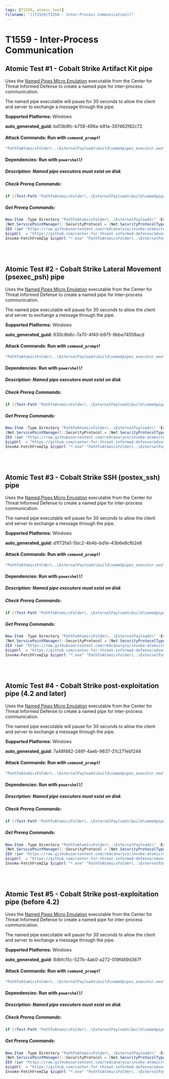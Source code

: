 ```yaml
---
tags: [T1559, atomic_test]
filename: "[[T1559|T1559 - Inter-Process Communication]]"
---
```

# T1559 - Inter-Process Communication

## Atomic Test #1 - Cobalt Strike Artifact Kit pipe
Uses the [Named Pipes Micro Emulation](https://github.com/center-for-threat-informed-defense/adversary_emulation_library/tree/master/micro_emulation_plans/src/named_pipes) executable from the Center for Threat Informed Defense to create a named pipe for inter-process communication.

The named pipe executable will pause for 30 seconds to allow the client and server to exchange a message through the pipe.

**Supported Platforms:** Windows


**auto_generated_guid:** bd13b9fc-b758-496a-b81a-397462f82c72






#### Attack Commands: Run with `command_prompt`! 


```cmd
"PathToAtomicsFolder\..\ExternalPayloads\build\namedpipes_executor.exe" --pipe 1
```




#### Dependencies:  Run with `powershell`!
##### Description: Named pipe executors must exist on disk
##### Check Prereq Commands:
```powershell
if ((Test-Path "PathToAtomicsFolder\..\ExternalPayloads\build\namedpipes_executor.exe") -and (Test-Path "PathToAtomicsFolder\..\ExternalPayloads\build\namedpipes_client.exe") -and (Test-Path "PathToAtomicsFolder\..\ExternalPayloads\build\namedpipes_server.exe")) {exit 0} else {exit 1}
```
##### Get Prereq Commands:
```powershell
New-Item -Type Directory "PathToAtomicsFolder\..\ExternalPayloads\" -ErrorAction ignore -Force | Out-Null
[Net.ServicePointManager]::SecurityProtocol = [Net.SecurityProtocolType]::Tls12
IEX (iwr "https://raw.githubusercontent.com/redcanaryco/invoke-atomicredteam/master/Public/Invoke-FetchFromZip.ps1" -UseBasicParsing)
$zipUrl  = "https://github.com/center-for-threat-informed-defense/adversary_emulation_library/raw/master/micro_emulation_plans/src/named_pipes/named_pipes.zip"
Invoke-FetchFromZip $zipUrl "*.exe" "PathToAtomicsFolder\..\ExternalPayloads"
```




<br/>
<br/>

## Atomic Test #2 - Cobalt Strike Lateral Movement (psexec_psh) pipe
Uses the [Named Pipes Micro Emulation](https://github.com/center-for-threat-informed-defense/adversary_emulation_library/tree/master/micro_emulation_plans/src/named_pipes) executable from the Center for Threat Informed Defense to create a named pipe for inter-process communication.

The named pipe executable will pause for 30 seconds to allow the client and server to exchange a message through the pipe.

**Supported Platforms:** Windows


**auto_generated_guid:** 830c8b6c-7a70-4f40-b975-8bbe74558acd






#### Attack Commands: Run with `command_prompt`! 


```cmd
"PathToAtomicsFolder\..\ExternalPayloads\build\namedpipes_executor.exe" --pipe 2
```




#### Dependencies:  Run with `powershell`!
##### Description: Named pipe executors must exist on disk
##### Check Prereq Commands:
```powershell
if ((Test-Path "PathToAtomicsFolder\..\ExternalPayloads\build\namedpipes_executor.exe") -and (Test-Path "PathToAtomicsFolder\..\ExternalPayloads\build\namedpipes_client.exe") -and (Test-Path "PathToAtomicsFolder\..\ExternalPayloads\build\namedpipes_server.exe")) {exit 0} else {exit 1}
```
##### Get Prereq Commands:
```powershell
New-Item -Type Directory "PathToAtomicsFolder\..\ExternalPayloads\" -ErrorAction ignore -Force | Out-Null
[Net.ServicePointManager]::SecurityProtocol = [Net.SecurityProtocolType]::Tls12
IEX (iwr "https://raw.githubusercontent.com/redcanaryco/invoke-atomicredteam/master/Public/Invoke-FetchFromZip.ps1" -UseBasicParsing)
$zipUrl  = "https://github.com/center-for-threat-informed-defense/adversary_emulation_library/raw/master/micro_emulation_plans/src/named_pipes/named_pipes.zip"
Invoke-FetchFromZip $zipUrl "*.exe" "PathToAtomicsFolder\..\ExternalPayloads"
```




<br/>
<br/>

## Atomic Test #3 - Cobalt Strike SSH (postex_ssh) pipe
Uses the [Named Pipes Micro Emulation](https://github.com/center-for-threat-informed-defense/adversary_emulation_library/tree/master/micro_emulation_plans/src/named_pipes) executable from the Center for Threat Informed Defense to create a named pipe for inter-process communication.

The named pipe executable will pause for 30 seconds to allow the client and server to exchange a message through the pipe.

**Supported Platforms:** Windows


**auto_generated_guid:** d1f72fa0-5bc2-4b4b-bd1e-43b6e8cfb2e6






#### Attack Commands: Run with `command_prompt`! 


```cmd
"PathToAtomicsFolder\..\ExternalPayloads\build\namedpipes_executor.exe" --pipe 3
```




#### Dependencies:  Run with `powershell`!
##### Description: Named pipe executors must exist on disk
##### Check Prereq Commands:
```powershell
if ((Test-Path "PathToAtomicsFolder\..\ExternalPayloads\build\namedpipes_executor.exe") -and (Test-Path "PathToAtomicsFolder\..\ExternalPayloads\build\namedpipes_client.exe") -and (Test-Path "PathToAtomicsFolder\..\ExternalPayloads\build\namedpipes_server.exe")) {exit 0} else {exit 1}
```
##### Get Prereq Commands:
```powershell
New-Item -Type Directory "PathToAtomicsFolder\..\ExternalPayloads\" -ErrorAction ignore -Force | Out-Null
[Net.ServicePointManager]::SecurityProtocol = [Net.SecurityProtocolType]::Tls12
IEX (iwr "https://raw.githubusercontent.com/redcanaryco/invoke-atomicredteam/master/Public/Invoke-FetchFromZip.ps1" -UseBasicParsing)
$zipUrl  = "https://github.com/center-for-threat-informed-defense/adversary_emulation_library/raw/master/micro_emulation_plans/src/named_pipes/named_pipes.zip"
Invoke-FetchFromZip $zipUrl "*.exe" "PathToAtomicsFolder\..\ExternalPayloads"
```




<br/>
<br/>

## Atomic Test #4 - Cobalt Strike post-exploitation pipe (4.2 and later)
Uses the [Named Pipes Micro Emulation](https://github.com/center-for-threat-informed-defense/adversary_emulation_library/tree/master/micro_emulation_plans/src/named_pipes) executable from the Center for Threat Informed Defense to create a named pipe for inter-process communication.

The named pipe executable will pause for 30 seconds to allow the client and server to exchange a message through the pipe.

**Supported Platforms:** Windows


**auto_generated_guid:** 7a48f482-246f-4aeb-9837-21c271ebf244






#### Attack Commands: Run with `command_prompt`! 


```cmd
"PathToAtomicsFolder\..\ExternalPayloads\build\namedpipes_executor.exe" --pipe 4
```




#### Dependencies:  Run with `powershell`!
##### Description: Named pipe executors must exist on disk
##### Check Prereq Commands:
```powershell
if ((Test-Path "PathToAtomicsFolder\..\ExternalPayloads\build\namedpipes_executor.exe") -and (Test-Path "PathToAtomicsFolder\..\ExternalPayloads\build\namedpipes_client.exe") -and (Test-Path "PathToAtomicsFolder\..\ExternalPayloads\build\namedpipes_server.exe")) {exit 0} else {exit 1}
```
##### Get Prereq Commands:
```powershell
New-Item -Type Directory "PathToAtomicsFolder\..\ExternalPayloads\" -ErrorAction ignore -Force | Out-Null
[Net.ServicePointManager]::SecurityProtocol = [Net.SecurityProtocolType]::Tls12
IEX (iwr "https://raw.githubusercontent.com/redcanaryco/invoke-atomicredteam/master/Public/Invoke-FetchFromZip.ps1" -UseBasicParsing)
$zipUrl  = "https://github.com/center-for-threat-informed-defense/adversary_emulation_library/raw/master/micro_emulation_plans/src/named_pipes/named_pipes.zip"
Invoke-FetchFromZip $zipUrl "*.exe" "PathToAtomicsFolder\..\ExternalPayloads"
```




<br/>
<br/>

## Atomic Test #5 - Cobalt Strike post-exploitation pipe (before 4.2)
Uses the [Named Pipes Micro Emulation](https://github.com/center-for-threat-informed-defense/adversary_emulation_library/tree/master/micro_emulation_plans/src/named_pipes) executable from the Center for Threat Informed Defense to create a named pipe for inter-process communication.

The named pipe executable will pause for 30 seconds to allow the client and server to exchange a message through the pipe.

**Supported Platforms:** Windows


**auto_generated_guid:** 8dbfc15c-527b-4ab0-a272-019f469d367f






#### Attack Commands: Run with `command_prompt`! 


```cmd
"PathToAtomicsFolder\..\ExternalPayloads\build\namedpipes_executor.exe" --pipe 5
```




#### Dependencies:  Run with `powershell`!
##### Description: Named pipe executors must exist on disk
##### Check Prereq Commands:
```powershell
if ((Test-Path "PathToAtomicsFolder\..\ExternalPayloads\build\namedpipes_executor.exe") -and (Test-Path "PathToAtomicsFolder\..\ExternalPayloads\build\namedpipes_client.exe") -and ("Test-Path PathToAtomicsFolder\..\ExternalPayloads\build\namedpipes_server.exe")) {exit 0} else {exit 1}
```
##### Get Prereq Commands:
```powershell
New-Item -Type Directory "PathToAtomicsFolder\..\ExternalPayloads\" -ErrorAction ignore -Force | Out-Null
[Net.ServicePointManager]::SecurityProtocol = [Net.SecurityProtocolType]::Tls12
IEX (iwr "https://raw.githubusercontent.com/redcanaryco/invoke-atomicredteam/master/Public/Invoke-FetchFromZip.ps1" -UseBasicParsing)
$zipUrl  = "https://github.com/center-for-threat-informed-defense/adversary_emulation_library/raw/master/micro_emulation_plans/src/named_pipes/named_pipes.zip"
Invoke-FetchFromZip $zipUrl "*.exe" "PathToAtomicsFolder\..\ExternalPayloads"
```




<br/>
